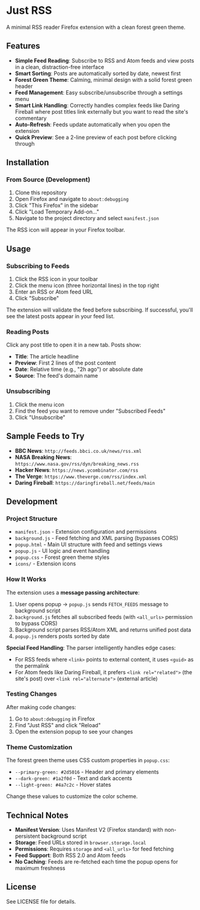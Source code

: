 # Just RSS

A minimal RSS reader Firefox extension with a clean forest green theme.

## Features

- **Simple Feed Reading**: Subscribe to RSS and Atom feeds and view posts in a clean, distraction-free interface
- **Smart Sorting**: Posts are automatically sorted by date, newest first
- **Forest Green Theme**: Calming, minimal design with a solid forest green header
- **Feed Management**: Easy subscribe/unsubscribe through a settings menu
- **Smart Link Handling**: Correctly handles complex feeds like Daring Fireball where post titles link externally but you want to read the site's commentary
- **Auto-Refresh**: Feeds update automatically when you open the extension
- **Quick Preview**: See a 2-line preview of each post before clicking through

## Installation

### From Source (Development)

1. Clone this repository
2. Open Firefox and navigate to `about:debugging`
3. Click "This Firefox" in the sidebar
4. Click "Load Temporary Add-on..."
5. Navigate to the project directory and select `manifest.json`

The RSS icon will appear in your Firefox toolbar.

## Usage

### Subscribing to Feeds

1. Click the RSS icon in your toolbar
2. Click the menu icon (three horizontal lines) in the top right
3. Enter an RSS or Atom feed URL
4. Click "Subscribe"

The extension will validate the feed before subscribing. If successful, you'll see the latest posts appear in your feed list.

### Reading Posts

Click any post title to open it in a new tab. Posts show:
- **Title**: The article headline
- **Preview**: First 2 lines of the post content
- **Date**: Relative time (e.g., "2h ago") or absolute date
- **Source**: The feed's domain name

### Unsubscribing

1. Click the menu icon
2. Find the feed you want to remove under "Subscribed Feeds"
3. Click "Unsubscribe"

## Sample Feeds to Try

- **BBC News**: `http://feeds.bbci.co.uk/news/rss.xml`
- **NASA Breaking News**: `https://www.nasa.gov/rss/dyn/breaking_news.rss`
- **Hacker News**: `https://news.ycombinator.com/rss`
- **The Verge**: `https://www.theverge.com/rss/index.xml`
- **Daring Fireball**: `https://daringfireball.net/feeds/main`

## Development

### Project Structure

- `manifest.json` - Extension configuration and permissions
- `background.js` - Feed fetching and XML parsing (bypasses CORS)
- `popup.html` - Main UI structure with feed and settings views
- `popup.js` - UI logic and event handling
- `popup.css` - Forest green theme styles
- `icons/` - Extension icons

### How It Works

The extension uses a **message passing architecture**:
1. User opens popup → `popup.js` sends `FETCH_FEEDS` message to background script
2. `background.js` fetches all subscribed feeds (with `<all_urls>` permission to bypass CORS)
3. Background script parses RSS/Atom XML and returns unified post data
4. `popup.js` renders posts sorted by date

**Special Feed Handling**: The parser intelligently handles edge cases:
- For RSS feeds where `<link>` points to external content, it uses `<guid>` as the permalink
- For Atom feeds like Daring Fireball, it prefers `<link rel="related">` (the site's post) over `<link rel="alternate">` (external article)

### Testing Changes

After making code changes:
1. Go to `about:debugging` in Firefox
2. Find "Just RSS" and click "Reload"
3. Open the extension popup to see your changes

### Theme Customization

The forest green theme uses CSS custom properties in `popup.css`:
- `--primary-green: #2d5016` - Header and primary elements
- `--dark-green: #1a2f0d` - Text and dark accents
- `--light-green: #4a7c2c` - Hover states

Change these values to customize the color scheme.

## Technical Notes

- **Manifest Version**: Uses Manifest V2 (Firefox standard) with non-persistent background script
- **Storage**: Feed URLs stored in `browser.storage.local`
- **Permissions**: Requires `storage` and `<all_urls>` for feed fetching
- **Feed Support**: Both RSS 2.0 and Atom feeds
- **No Caching**: Feeds are re-fetched each time the popup opens for maximum freshness

## License

See LICENSE file for details.
